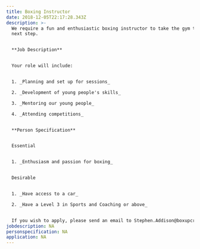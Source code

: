 ```yaml
---
title: Boxing Instructor
date: 2018-12-05T22:17:28.343Z
description: >-
  We require a fun and enthusiastic boxing instructor to take the gym to the
  next step.


  **Job Description**


  Your role will include:


  1. _Planning and set up for sessions_

  2. _Development of young people's skills_

  3. _Mentoring our young people_

  4. _Attending competitions_


  **Person Specification**


  Essential


  1. _Enthusiasm and passion for boxing_


  Desirable


  1. _Have access to a car_

  2. _Have a Level 3 in Sports and Coaching or above_


  If you wish to apply, please send an email to Stephen.Addison@boxupcrime.org
jobdescription: NA
personspecification: NA
application: NA
---
```


